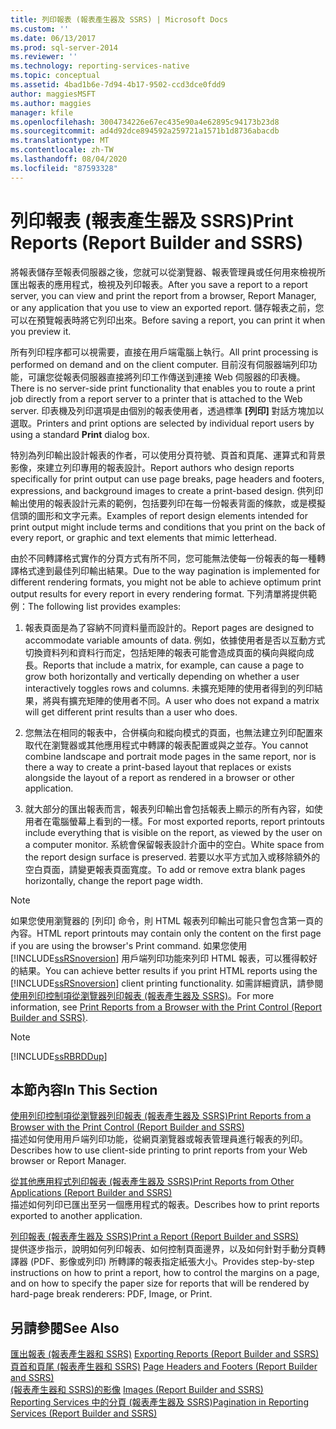 ```yaml
---
title: 列印報表 (報表產生器及 SSRS) | Microsoft Docs
ms.custom: ''
ms.date: 06/13/2017
ms.prod: sql-server-2014
ms.reviewer: ''
ms.technology: reporting-services-native
ms.topic: conceptual
ms.assetid: 4bad1b6e-7d94-4b17-9502-ccd3dce0fdd9
author: maggiesMSFT
ms.author: maggies
manager: kfile
ms.openlocfilehash: 3004734226e67ec435e90a4e62895c94173b23d8
ms.sourcegitcommit: ad4d92dce894592a259721a1571b1d8736abacdb
ms.translationtype: MT
ms.contentlocale: zh-TW
ms.lasthandoff: 08/04/2020
ms.locfileid: "87593328"
---
```

# <a name="print-reports-report-builder-and-ssrs"></a><span data-ttu-id="6758d-102">列印報表 (報表產生器及 SSRS)</span><span class="sxs-lookup"><span data-stu-id="6758d-102">Print Reports (Report Builder and SSRS)</span></span>
  <span data-ttu-id="6758d-103">將報表儲存至報表伺服器之後，您就可以從瀏覽器、報表管理員或任何用來檢視所匯出報表的應用程式，檢視及列印報表。</span><span class="sxs-lookup"><span data-stu-id="6758d-103">After you save a report to a report server, you can view and print the report from a browser, Report Manager, or any application that you use to view an exported report.</span></span> <span data-ttu-id="6758d-104">儲存報表之前，您可以在預覽報表時將它列印出來。</span><span class="sxs-lookup"><span data-stu-id="6758d-104">Before saving a report, you can print it when you preview it.</span></span>  
  
 <span data-ttu-id="6758d-105">所有列印程序都可以視需要，直接在用戶端電腦上執行。</span><span class="sxs-lookup"><span data-stu-id="6758d-105">All print processing is performed on demand and on the client computer.</span></span> <span data-ttu-id="6758d-106">目前沒有伺服器端列印功能，可讓您從報表伺服器直接將列印工作傳送到連接 Web 伺服器的印表機。</span><span class="sxs-lookup"><span data-stu-id="6758d-106">There is no server-side print functionality that enables you to route a print job directly from a report server to a printer that is attached to the Web server.</span></span> <span data-ttu-id="6758d-107">印表機及列印選項是由個別的報表使用者，透過標準 **[列印]** 對話方塊加以選取。</span><span class="sxs-lookup"><span data-stu-id="6758d-107">Printers and print options are selected by individual report users by using a standard **Print** dialog box.</span></span>  
  
 <span data-ttu-id="6758d-108">特別為列印輸出設計報表的作者，可以使用分頁符號、頁首和頁尾、運算式和背景影像，來建立列印專用的報表設計。</span><span class="sxs-lookup"><span data-stu-id="6758d-108">Report authors who design reports specifically for print output can use page breaks, page headers and footers, expressions, and background images to create a print-based design.</span></span> <span data-ttu-id="6758d-109">供列印輸出使用的報表設計元素的範例，包括要列印在每一份報表背面的條款，或是模擬信頭的圖形和文字元素。</span><span class="sxs-lookup"><span data-stu-id="6758d-109">Examples of report design elements intended for print output might include terms and conditions that you print on the back of every report, or graphic and text elements that mimic letterhead.</span></span>  
  
 <span data-ttu-id="6758d-110">由於不同轉譯格式實作的分頁方式有所不同，您可能無法使每一份報表的每一種轉譯格式達到最佳列印輸出結果。</span><span class="sxs-lookup"><span data-stu-id="6758d-110">Due to the way pagination is implemented for different rendering formats, you might not be able to achieve optimum print output results for every report in every rendering format.</span></span> <span data-ttu-id="6758d-111">下列清單將提供範例：</span><span class="sxs-lookup"><span data-stu-id="6758d-111">The following list provides examples:</span></span>  
  
1.  <span data-ttu-id="6758d-112">報表頁面是為了容納不同資料量而設計的。</span><span class="sxs-lookup"><span data-stu-id="6758d-112">Report pages are designed to accommodate variable amounts of data.</span></span> <span data-ttu-id="6758d-113">例如，依據使用者是否以互動方式切換資料列和資料行而定，包括矩陣的報表可能會造成頁面的橫向與縱向成長。</span><span class="sxs-lookup"><span data-stu-id="6758d-113">Reports that include a matrix, for example, can cause a page to grow both horizontally and vertically depending on whether a user interactively toggles rows and columns.</span></span> <span data-ttu-id="6758d-114">未擴充矩陣的使用者得到的列印結果，將與有擴充矩陣的使用者不同。</span><span class="sxs-lookup"><span data-stu-id="6758d-114">A user who does not expand a matrix will get different print results than a user who does.</span></span>  
  
2.  <span data-ttu-id="6758d-115">您無法在相同的報表中，合併橫向和縱向模式的頁面，也無法建立列印配置來取代在瀏覽器或其他應用程式中轉譯的報表配置或與之並存。</span><span class="sxs-lookup"><span data-stu-id="6758d-115">You cannot combine landscape and portrait mode pages in the same report, nor is there a way to create a print-based layout that replaces or exists alongside the layout of a report as rendered in a browser or other application.</span></span>  
  
3.  <span data-ttu-id="6758d-116">就大部分的匯出報表而言，報表列印輸出會包括報表上顯示的所有內容，如使用者在電腦螢幕上看到的一樣。</span><span class="sxs-lookup"><span data-stu-id="6758d-116">For most exported reports, report printouts include everything that is visible on the report, as viewed by the user on a computer monitor.</span></span> <span data-ttu-id="6758d-117">系統會保留報表設計介面中的空白。</span><span class="sxs-lookup"><span data-stu-id="6758d-117">White space from the report design surface is preserved.</span></span> <span data-ttu-id="6758d-118">若要以水平方式加入或移除額外的空白頁面，請變更報表頁面寬度。</span><span class="sxs-lookup"><span data-stu-id="6758d-118">To add or remove extra blank pages horizontally, change the report page width.</span></span>  
  
> [!NOTE]  
>  <span data-ttu-id="6758d-119">如果您使用瀏覽器的 [列印] 命令，則 HTML 報表列印輸出可能只會包含第一頁的內容。</span><span class="sxs-lookup"><span data-stu-id="6758d-119">HTML report printouts may contain only the content on the first page if you are using the browser's Print command.</span></span> <span data-ttu-id="6758d-120">如果您使用 [!INCLUDE[ssRSnoversion](../../includes/ssrsnoversion-md.md)] 用戶端列印功能來列印 HTML 報表，可以獲得較好的結果。</span><span class="sxs-lookup"><span data-stu-id="6758d-120">You can achieve better results if you print HTML reports using the [!INCLUDE[ssRSnoversion](../../includes/ssrsnoversion-md.md)] client printing functionality.</span></span> <span data-ttu-id="6758d-121">如需詳細資訊，請參閱 [使用列印控制項從瀏覽器列印報表 &#40;報表產生器及 SSRS&#41;](print-reports-from-a-browser-with-the-print-control-report-builder-and-ssrs.md)。</span><span class="sxs-lookup"><span data-stu-id="6758d-121">For more information, see [Print Reports from a Browser with the Print Control &#40;Report Builder and SSRS&#41;](print-reports-from-a-browser-with-the-print-control-report-builder-and-ssrs.md).</span></span>  
  
> [!NOTE]  
>  [!INCLUDE[ssRBRDDup](../../includes/ssrbrddup-md.md)]  
  
## <a name="in-this-section"></a><span data-ttu-id="6758d-122">本節內容</span><span class="sxs-lookup"><span data-stu-id="6758d-122">In This Section</span></span>  
 [<span data-ttu-id="6758d-123">使用列印控制項從瀏覽器列印報表 &#40;報表產生器及 SSRS&#41;</span><span class="sxs-lookup"><span data-stu-id="6758d-123">Print Reports from a Browser with the Print Control &#40;Report Builder and SSRS&#41;</span></span>](print-reports-from-a-browser-with-the-print-control-report-builder-and-ssrs.md)  
 <span data-ttu-id="6758d-124">描述如何使用用戶端列印功能，從網頁瀏覽器或報表管理員進行報表的列印。</span><span class="sxs-lookup"><span data-stu-id="6758d-124">Describes how to use client-side printing to print reports from your Web browser or Report Manager.</span></span>  
  
 [<span data-ttu-id="6758d-125">從其他應用程式列印報表 &#40;報表產生器及 SSRS&#41;</span><span class="sxs-lookup"><span data-stu-id="6758d-125">Print Reports from Other Applications &#40;Report Builder and SSRS&#41;</span></span>](print-reports-from-other-applications-report-builder-and-ssrs.md)  
 <span data-ttu-id="6758d-126">描述如何列印已匯出至另一個應用程式的報表。</span><span class="sxs-lookup"><span data-stu-id="6758d-126">Describes how to print reports exported to another application.</span></span>  
  
 [<span data-ttu-id="6758d-127">列印報表 &#40;報表產生器及 SSRS&#41;</span><span class="sxs-lookup"><span data-stu-id="6758d-127">Print a Report &#40;Report Builder and SSRS&#41;</span></span>](print-a-report-report-builder-and-ssrs.md)  
 <span data-ttu-id="6758d-128">提供逐步指示，說明如何列印報表、如何控制頁面邊界，以及如何針對手動分頁轉譯器 (PDF、影像或列印) 所轉譯的報表指定紙張大小。</span><span class="sxs-lookup"><span data-stu-id="6758d-128">Provides step-by-step instructions on how to print a report, how to control the margins on a page, and on how to specify the paper size for reports that will be rendered by hard-page break renderers: PDF, Image, or Print.</span></span>  
  
## <a name="see-also"></a><span data-ttu-id="6758d-129">另請參閱</span><span class="sxs-lookup"><span data-stu-id="6758d-129">See Also</span></span>  
 <span data-ttu-id="6758d-130">[匯出報表 &#40;報表產生器和 SSRS&#41;](export-reports-report-builder-and-ssrs.md) </span><span class="sxs-lookup"><span data-stu-id="6758d-130">[Exporting Reports &#40;Report Builder and SSRS&#41;](export-reports-report-builder-and-ssrs.md) </span></span>  
 <span data-ttu-id="6758d-131">[頁首和頁尾 &#40;報表產生器和 SSRS&#41;](../report-design/page-headers-and-footers-report-builder-and-ssrs.md) </span><span class="sxs-lookup"><span data-stu-id="6758d-131">[Page Headers and Footers &#40;Report Builder and SSRS&#41;](../report-design/page-headers-and-footers-report-builder-and-ssrs.md) </span></span>  
 <span data-ttu-id="6758d-132">[&#40;報表產生器和 SSRS&#41;的影像](../report-design/images-report-builder-and-ssrs.md) </span><span class="sxs-lookup"><span data-stu-id="6758d-132">[Images &#40;Report Builder and SSRS&#41;](../report-design/images-report-builder-and-ssrs.md) </span></span>  
 [<span data-ttu-id="6758d-133">Reporting Services 中的分頁 &#40;報表產生器及 SSRS&#41;</span><span class="sxs-lookup"><span data-stu-id="6758d-133">Pagination in Reporting Services &#40;Report Builder  and SSRS&#41;</span></span>](../report-design/pagination-in-reporting-services-report-builder-and-ssrs.md)  
  
  
